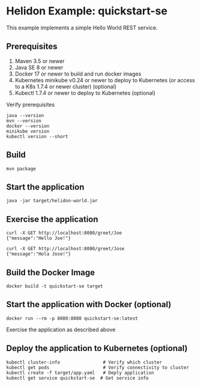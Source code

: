 
# Helidon Example: quickstart-se

This example implements a simple Hello World REST service.

## Prerequisites

1. Maven 3.5 or newer
2. Java SE 8 or newer
3. Docker 17 or newer to build and run docker images
4. Kubernetes minikube v0.24 or newer to deploy to Kubernetes (or access to a K8s 1.7.4 or newer cluster) (optional)
5. Kubectl 1.7.4 or newer to deploy to Kubernetes (optional)

Verify prerequisites
```
java --version
mvn --version
docker --version
minikube version
kubectl version --short
```

## Build

```
mvn package
```

## Start the application

```
java -jar target/helidon-world.jar
```

## Exercise the application

```
curl -X GET http://localhost:8080/greet/Joe
{"message":"Hello Joe!"}

curl -X GET http://localhost:8080/greet/Jose
{"message":"Hola Jose!"}
```

## Build the Docker Image

```
docker build -t quickstart-se target
```

## Start the application with Docker (optional)

```
docker run --rm -p 8080:8080 quickstart-se:latest
```

Exercise the application as described above

## Deploy the application to Kubernetes (optional)

```
kubectl cluster-info                # Verify which cluster
kubectl get pods                    # Verify connectivity to cluster
kubectl create -f target/app.yaml   # Deply application
kubectl get service quickstart-se  # Get service info
```
